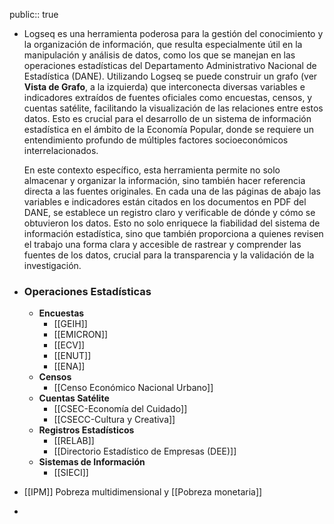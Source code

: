 public:: true

- Logseq es una herramienta poderosa para la gestión del conocimiento y la organización de información, que resulta especialmente útil en la manipulación y análisis de datos, como los que se manejan en las operaciones estadísticas del Departamento Administrativo Nacional de Estadística (DANE). Utilizando Logseq se puede construir un grafo (ver **Vista de Grafo**, a la izquierda) que interconecta diversas variables e indicadores extraídos de fuentes oficiales como encuestas, censos, y cuentas satélite, facilitando la visualización de las relaciones entre estos datos. Esto es crucial para el desarrollo de un sistema de información estadística en el ámbito de la Economía Popular, donde se requiere un entendimiento profundo de múltiples factores socioeconómicos interrelacionados.
  
  En este contexto específico, esta herramienta permite no solo almacenar y organizar la información, sino también hacer referencia directa a las fuentes originales. En cada una de las páginas de abajo las variables e indicadores están citados en los documentos en PDF del DANE, se establece un registro claro y verificable de dónde y cómo se obtuvieron los datos. Esto no solo enriquece la fiabilidad del sistema de información estadística, sino que también proporciona a quienes revisen el trabajo una forma clara y accesible de rastrear y comprender las fuentes de los datos, crucial para la transparencia y la validación de la investigación.
- ### Operaciones Estadísticas
	- **Encuestas**
		- [[GEIH]]
		- [[EMICRON]]
		- [[ECV]]
		- [[ENUT]]
		- [[ENA]]
	- **Censos**
		- [[Censo Económico Nacional Urbano]]
	- **Cuentas Satélite**
		- [[CSEC-Economía del Cuidado]]
		- [[CSECC-Cultura y Creativa]]
	- **Registros Estadísticos**
		- [[RELAB]]
		- [[Directorio Estadístico de Empresas (DEE)]]
	- **Sistemas de Información**
		- [[SIECI]]
- [[IPM]] Pobreza multidimensional y [[Pobreza monetaria]]
-